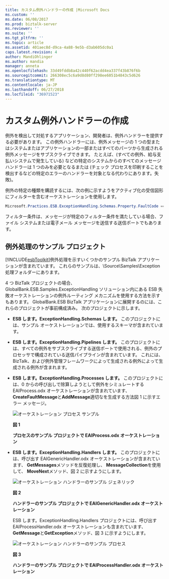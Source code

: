 ```yaml
---
title: カスタム例外ハンドラーの作成 |Microsoft Docs
ms.custom: ''
ms.date: 06/08/2017
ms.prod: biztalk-server
ms.reviewer: ''
ms.suite: ''
ms.tgt_pltfrm: ''
ms.topic: article
ms.assetid: 401aec8d-d9ca-4a88-9e5b-d3ab605dc0a1
caps.latest.revision: 4
author: MandiOhlinger
ms.author: mandia
manager: anneta
ms.openlocfilehash: 33d49fddb8a42c440f62acdd4ea337f43b876f6b
ms.sourcegitcommit: 266308ec5c6a9d8d80ff298ee6051b4843c5d626
ms.translationtype: MT
ms.contentlocale: ja-JP
ms.lasthandoff: 06/27/2018
ms.locfileid: "36971523"
---
```

# <a name="creating-custom-exception-handlers"></a>カスタム例外ハンドラーの作成
例外を検出して対処するアプリケーション、開発者は、例外ハンドラーを提供する必要があります。 この例外ハンドラーには、例外メッセージの 1 つの型またはシステムまたはアプリケーションの一部またはすべてのパーツから生成される例外メッセージをサブスクライブできます。 たとえば、(すべての例外、給与支払いシステムで発生している) などの特定のシステムからのすべてのメッセージ ハンドラーは 1 つのみを必要となるまたは (チェック プロセスを印刷することを検出するなどの特定のエラーのハンドラーを対象となる代わりにあります。失敗)。  
  
 例外の特定の種類を購読するには、次の例に示すようをアクティブ化の受信図形にフィルターを含むオーケストレーションを使用します。  
  
```csharp  
Microsoft.Practices.ESB.ExceptionHandling.Schemas.Property.FaultCode == "1000";  
```  
  
 フィルター条件は、メッセージが特定のフィルター条件を満たしている場合、ファイル システムまたは電子メール メッセージを送信する送信ポートでもあります。  
  
## <a name="sample-exception-handling-projects"></a>例外処理のサンプル プロジェクト  
 [!INCLUDE[esbToolkit](../includes/esbtoolkit-md.md)]例外処理を示すいくつかのサンプル BizTalk アプリケーションが含まれています。 これらのサンプルは、\Source\Samples\Exception 処理フォルダーにあります。  
  
 4 つ BizTalk プロジェクトの場合、GlobalBank.ESB.Samples.ExceptionHandling ソリューション内にある ESB 失敗オーケストレーションの例外ルーティング メカニズムを使用する方法を示すもあります。 GlobalBank.ESB BizTalk アプリケーションに展開するのには、これらのプロジェクトが事前構成済み。 次のプロジェクトに示します。  
  
- **ESB します。ExceptionHandling.Schemas します。** このプロジェクトには、サンプル オーケストレーションでは、使用するスキーマが含まれています。  
  
- **ESB します。ExceptionHandling.Pipelines します。** このプロジェクトには、すべての例外をサブスクライブする送信ポートで使用される、例外のプロセッサで構成されている送信パイプラインが含まれています。 これには、BizTalk、および例外管理フレームワークによって生成される例外によって生成される例外が含まれます。  
  
- **ESB します。ExceptionHandling.Processes します。** このプロジェクトには、0 からの呼び出しで除算しようとして例外をシミュレートする EAIProcess.odx オーケストレーションが含まれています、 **CreateFaultMessage**と**AddMessage**適切なを生成する方法図 1 に示すエラー メッセージ。  
  
   ![オーケストレーション プロセス サンプル](../esb-toolkit/media/ch4-orchestrationprocessessample.gif "Ch4 OrchestrationProcessesSample")  
  
   **図 1**  
  
  **プロセスのサンプル プロジェクトで EAIProcess.odx オーケストレーション**  
  
- **ESB します。ExceptionHandling.Handlers します。** このプロジェクトには、呼び出す EAIGenericHandler.odx オーケストレーションが含まれています、 **GetMessages**メソッドを反復処理し、 **MessageCollection**を使用して、 **MoveNext**メソッド、図 2 に示すようにします。  
  
  ![オーケストレーション ハンドラーのサンプル ジェネリック](../esb-toolkit/media/ch4-orchestrationhandlerssamplegeneric.gif "Ch4 OrchestrationHandlersSampleGeneric")  
  
  **図 2**  
  
  **ハンドラーのサンプル プロジェクトで EAIGenericHandler.odx オーケストレーション**  
  
  ESB します。ExceptionHandling.Handlers プロジェクトには、呼び出す EAIProcessHandler.odx オーケストレーションも含まれています、 **GetMessage**と**GetException**メソッド、図 3 に示すようにします。  
  
  ![オーケストレーション ハンドラーのサンプル プロセス](../esb-toolkit/media/ch4-orchestrationhandlerssampleprocess.gif "Ch4 OrchestrationHandlersSampleProcess")  
  
  **図 3**  
  
  **ハンドラーのサンプル プロジェクトで EAIProcessHandler.odx オーケストレーション**